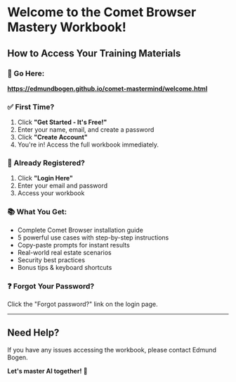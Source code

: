 # Welcome to the Comet Browser Mastery Workbook!

## How to Access Your Training Materials

### 📍 Go Here:
**https://edmundbogen.github.io/comet-mastermind/welcome.html**

### ✅ First Time?
1. Click **"Get Started - It's Free!"**
2. Enter your name, email, and create a password
3. Click **"Create Account"**
4. You're in! Access the full workbook immediately.

### 🔐 Already Registered?
1. Click **"Login Here"**
2. Enter your email and password
3. Access your workbook

### 📚 What You Get:
- Complete Comet Browser installation guide
- 5 powerful use cases with step-by-step instructions
- Copy-paste prompts for instant results
- Real-world real estate scenarios
- Security best practices
- Bonus tips & keyboard shortcuts

### ❓ Forgot Your Password?
Click the "Forgot password?" link on the login page.

---

## Need Help?

If you have any issues accessing the workbook, please contact Edmund Bogen.

**Let's master AI together!** 🚀
